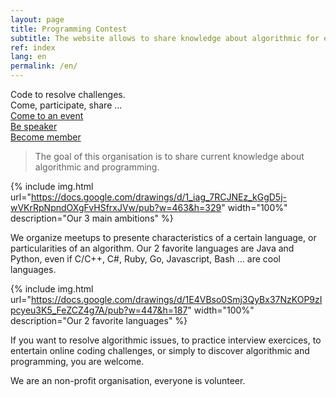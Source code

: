 ```yaml
---
layout: page
title: Programming Contest
subtitle: The website allows to share knowledge about algorithmic for everyone
ref: index
lang: en
permalink: /en/
---
```


<div class="header-page-image-home">
    <div class="row">
        <div class="col-xs-12 slogan">
            Code to resolve challenges.<br>
            Come, participate, share ...
        </div>
        <div class="col-xs-4">
            <a class="btn btn-green" href="https://goo.gl/forms/q1OWiLiv0Sqha81O2">Come to an event</a>
        </div>
        <div class="col-xs-4">
            <a class="btn btn-green" href="https://goo.gl/forms/JMhNI5x0NGycxC932">Be speaker</a>
        </div>
        <div class="col-xs-4">
            <a class="btn btn-green" href="https://goo.gl/forms/ixh72q8WEuR4vnco1">Become member</a>
        </div>
    </div>
</div>

> The goal of this organisation is to share current knowledge about algorithmic and programming.

{% include img.html
url="https://docs.google.com/drawings/d/1_iag_7RCJNEz_kGgD5j-wVKrRpNpndOXgFvHSfrxJVw/pub?w=463&h=329"
width="100%"
description="Our 3 main ambitions" %}

We organize meetups to presente characteristics of a certain language, or particularities of an algorithm. 
Our 2 favorite languages are Java and Python, even if C/C++, C#, Ruby, Go, Javascript, Bash ... are cool languages.

{% include img.html
url="https://docs.google.com/drawings/d/1E4VBso0Smj3QyBx37NzKOP9zIpcyeu3K5_FeZCZ4g7A/pub?w=447&h=187"
width="100%"
description="Our 2 favorite languages" %}

If you want to resolve algorithmic issues, to practice interview exercices, to entertain online coding challenges, 
or simply to discover algorithmic and programming, you are welcome. 

We are an non-profit organisation, everyone is volunteer.
